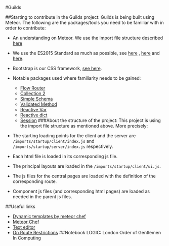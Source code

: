 #Guilds

##Starting to contribute in the Guilds project:
Guilds is being built using Meteor. The following are the packages/tools you need to be familiar with in order to contribute:
* An understanding on Meteor. We use the import file structure described [here](https://themeteorchef.com/snippets/understanding-the-imports-directory/)
* We use the ES2015 Standard as much as possible, see [here](https://babeljs.io/learn-es2015/) , [here](http://info.meteor.com/blog/es2015-get-started) and [here](http://eslint.org).
* Bootstrap is our CSS framework, [see here](http://getbootstrap.com).
* Notable packages used where familiarity needs to be gained:
  * [Flow Router](https://kadira.io/academy/meteor-routing-guide/content/introduction-to-flow-router)
  * [Collection 2](https://github.com/aldeed/meteor-collection2)
  * [Simple Schema](https://github.com/aldeed/meteor-simple-schema)
  * [Validated Method](https://github.com/meteor/validated-method)
  * [Reactive Var](https://docs.meteor.com/api/reactive-var.html)
  * [Reactive dict](https://atmospherejs.com/meteor/reactive-dict)
  * [Session](https://docs.meteor.com/api/session.html)
###About the structure of the project:
This project is using the import file structure as mentioned above. More precisely:

* The starting loading points for the client and the server are `/imports/startup/client/index.js` and `/imports/startup/server/index.js` respectively.
* Each html file is loaded in its corresponding js file.
* The principal layouts are loaded in the `/imports/startup/client/ui.js`.
* The js files for the central pages are loaded with the definition of the corresponding route.
* Component js files (and corresponding html pages) are loaded as needed in the parent js files.


##Useful links
* [Dynamic templates by meteor chef](https://themeteorchef.com/snippets/using-dynamic-templates/)
* [Meteor Chef](https://themeteorchef.com)
* [Text editor](http://ckeditor.com/pricing)
* [On Route Restrictions](https://medium.com/@satyavh/using-flow-router-for-authentication-ba7bb2644f42#.86e18hqwt)
##Notebook
LOGIC: London Order of Gentlemen In Computing
